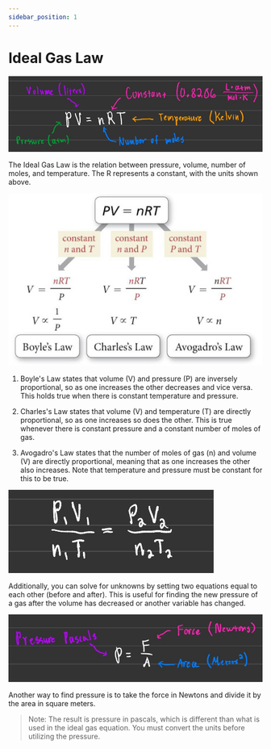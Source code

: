 ```yaml
---
sidebar_position: 1
---
```


# Ideal Gas Law

![PV = nRT explained](/static/img/pv-nrt.jpg)

The Ideal Gas Law is the relation between pressure, volume, number of moles, and temperature. The R represents a constant, with the units shown above.

![Ideal Gas Law Image](/static/img/ideal-gas-law.jpg)

1. Boyle's Law states that volume (V) and pressure (P) are inversely proportional, so as one increases the other decreases and vice versa. This holds true when there is constant temperature and pressure. 

1. Charles's Law states that volume (V) and temperature (T) are directly proportional, so as one increases so does the other. This is true whenever there is constant pressure and a constant number of moles of gas.

1. Avogadro's Law states that the number of moles of gas (n) and volume (V) are directly proportional, meaning that as one increases the other also increases. Note that temperature and pressure must be constant for this to be true.

![Solving for unknowns](/static/img/equations-equal.jpg)

Additionally, you can solve for unknowns by setting two equations equal to each other (before and after). This is useful for finding the new pressure of a gas after the volume has decreased or another variable has changed.

![Pressure, Force, and Area](/static/img/pressure-force-area.jpg)

Another way to find pressure is to take the force in Newtons and divide it by the area in square meters.

> Note: The result is pressure in pascals, which is different than what is used in the ideal gas equation. You must convert the units before utilizing the pressure.